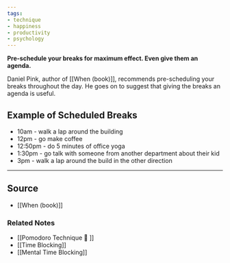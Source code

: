 ```yaml
---
tags:
- technique
- happiness
- productivity
- psychology
---
```

**Pre-schedule your breaks for maximum effect. Even give them an agenda.**

Daniel Pink, author of [[When (book)]], recommends pre-scheduling your breaks throughout the day. He goes on to suggest that giving the breaks an agenda is useful. 

## Example of Scheduled Breaks

- 10am - walk a lap around the building
- 12pm - go make coffee
- 12:50pm - do 5 minutes of office yoga
- 1:30pm - go talk with someone from another department about their kid
- 3pm - walk a lap around the build in the other direction

---

## Source
- [[When (book)]]

### Related Notes
- [[Pomodoro Technique 🍅 ]] 
- [[Time Blocking]] 
- [[Mental Time Blocking]]